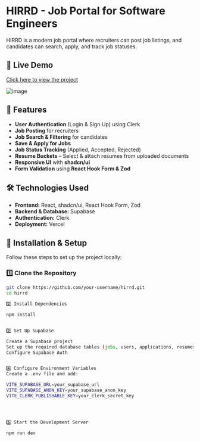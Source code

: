 # HIRRD - Job Portal for Software Engineers  

HIRRD is a modern job portal where recruiters can post job listings, and candidates can search, apply, and track job statuses.  

## 🚀 Live Demo  
[Click here to view the project](https://hirrd-nine-nu.vercel.app/)  


![image](https://github.com/user-attachments/assets/4dd78eb7-4cca-49b7-98b4-b9ebc7fc084f)


## 📌 Features  
- **User Authentication** (Login & Sign Up) using Clerk  
- **Job Posting** for recruiters  
- **Job Search & Filtering** for candidates  
- **Save & Apply for Jobs**  
- **Job Status Tracking** (Applied, Accepted, Rejected)  
- **Resume Buckets** – Select & attach resumes from uploaded documents  
- **Responsive UI** with **shadcn/ui**  
- **Form Validation** using **React Hook Form & Zod**  

## 🛠️ Technologies Used  
- **Frontend:** React, shadcn/ui, React Hook Form, Zod  
- **Backend & Database:** Supabase  
- **Authentication:** Clerk  
- **Deployment:** Vercel  

## 🔧 Installation & Setup  
Follow these steps to set up the project locally:  

### 1️⃣ Clone the Repository  
```sh
git clone https://github.com/your-username/hirrd.git
cd hirrd

2️⃣ Install Dependencies

npm install


3️⃣ Set Up Supabase

Create a Supabase project
Set up the required database tables (jobs, users, applications, resumes)
Configure Supabase Auth


4️⃣ Configure Environment Variables
Create a .env file and add:

VITE_SUPABASE_URL=your_supabase_url
VITE_SUPABASE_ANON_KEY=your_supabase_anon_key
VITE_CLERK_PUBLISHABLE_KEY=your_clerk_secret_key




5️⃣ Start the Development Server

npm run dev






